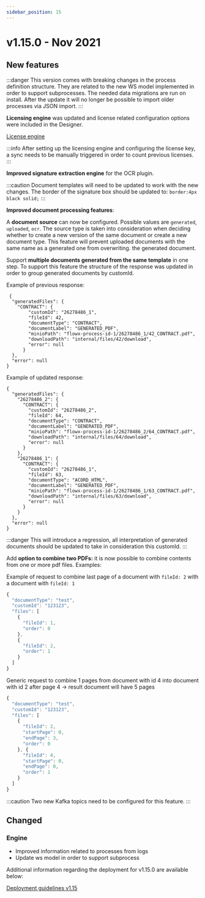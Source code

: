 ```yaml
---
sidebar_position: 15
---
```


# v1.15.0 - Nov 2021

## **New features**

:::danger
This version comes with breaking changes in the process definition structure. They are related to the new WS model implemented in order to support subprocesses. The needed data migrations are run on install. After the update it will no longer be possible to import older processes via JSON import.
:::

**Licensing engine** was updated and license related configuration options were included in the Designer.

[License engine](../../docs/platform-deep-dive/core-components/core-extensions/license-engine)

:::info
After setting up the licensing engine and configuring the license key, a sync needs to be manually triggered in order to count previous licenses.
:::

**Improved signature extraction engine** for the OCR plugin.

:::caution
Document templates will need to be updated to work with the new changes. The border of the signature box should be updated to: `border:4px black solid;`
:::

**Improved document processing features**:

A **document source** can now be configured. Possible values are `generated`, `uploaded`, `ocr`. The source type is taken into consideration when deciding whether to create a new version of the same document or create a new document type. This feature will prevent uploaded documents with the same name as a generated one from overwriting. the generated document. 

Support **multiple documents generated from the same template** in one step. To support this feature the structure of the response was updated in order to group generated documents by customId. 


Example of previous response:

```
 {
  "generatedFiles": {
    "CONTRACT": {
        "customId": "26278486_1",
        "fileId": 42,
        "documentType": "CONTRACT",
        "documentLabel": "GENERATED_PDF",
        "minioPath": "flowx-process-id-1/26278486_1/42_CONTRACT.pdf",
        "downloadPath": "internal/files/42/download",
        "error": null
      }
  },
  "error": null
}
```

Example of updated response:

```
{
  "generatedFiles": {
    "26278486_2": {
      "CONTRACT": {
        "customId": "26278486_2",
        "fileId": 64,
        "documentType": "CONTRACT",
        "documentLabel": "GENERATED_PDF",
        "minioPath": "flowx-process-id-1/26278486_2/64_CONTRACT.pdf",
        "downloadPath": "internal/files/64/download",
        "error": null
      }
    },
    "26278486_1": {
      "CONTRACT": {
        "customId": "26278486_1",
        "fileId": 63,
        "documentType": "ACORD_HTML",
        "documentLabel": "GENERATED_PDF",
        "minioPath": "flowx-process-id-1/26278486_1/63_CONTRACT.pdf",
        "downloadPath": "internal/files/63/download",
        "error": null
      }
    }
  },
  "error": null
}
```

:::danger
This will introduce a regression, all interpretation of generated documents should be updated to take in consideration this customId.
:::

Add **option to combine two PDFs:** it is now possible to combine contents from one or more pdf files. Examples:

Example of request to combine last page of a document with `fileId: 2` with a document with `fileId: 1`

```jsx
{
  "documentType": "test",
  "customId": "123123",
  "files": [
    {
      "fileId": 1,
      "order": 0
    },
    {
      "fileId": 2,
      "order": 1
    }
  ]
}
```

Generic request to combine 1 pages from document with id 4 into document with id 2 after page 4 → result document will have 5 pages

```jsx
{
  "documentType": "test",
  "customId": "123123",
  "files": [
    {
      "fileId": 2,
      "startPage": 0,
      "endPage": 3,
      "order": 0
    }, {
      "fileId": 4,
      "startPage": 0,
      "endPage": 0,
      "order": 1
    }
  ]
}
```

:::caution
Two new Kafka topics need to be configured for this feature.
:::

## **Changed**

### Engine

* Improved information related to processes from logs
* Update ws model in order to support subprocess

Additional information regarding the deployment for v1.15.0 are available below:

[Deployment guidelines v1.15](deployment-guidelines-v1.15.md)

